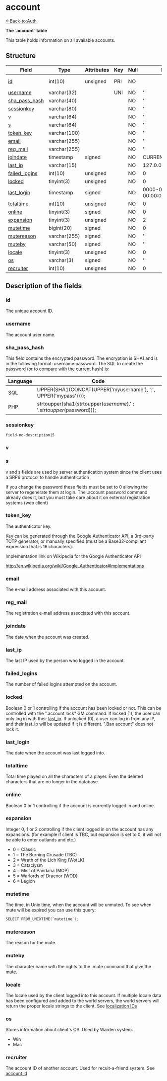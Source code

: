 # account

[<-Back-to:Auth](database-auth.md)

**The \`account\` table**

This table holds information on all available accounts.

## Structure

| Field               | Type         | Attributes | Key | Null | Default             | Extra          | Comment    |
|---------------------|--------------|------------|-----|------|---------------------|----------------|------------|
| [id][1]             | int(10)      | unsigned   | PRI | NO   |                     | Auto increment | Identifier |
| [username][2]       | varchar(32)  |            | UNI | NO   | ''                  |                |            |
| [sha_pass_hash][3]  | varchar(40)  |            |     | NO   | ''                  |                |            |
| [sessionkey][4]     | varchar(80)  |            |     | NO   | ''                  |                |            |
| [v][5]              | varchar(64)  |            |     | NO   | ''                  |                |            |
| [s][6]              | varchar(64)  |            |     | NO   | ''                  |                |            |
| [token_key][7]      | varchar(100) |            |     | NO   | ''                  |                |            |
| [email][8]          | varchar(255) |            |     | NO   | ''                  |                |            |
| [reg_mail][9]       | varchar(255) |            |     | NO   | ''                  |                |            |
| [joindate][10]      | timestamp    | signed     |     | NO   | CURRENT_TIMESTAMP   |                |            |
| [last_ip][11]       | varchar(15)  |            |     | NO   | 127.0.0.1           |                |            |
| [failed_logins][12] | int(10)      | unsigned   |     | NO   | 0                   |                |            |
| [locked][13]        | tinyint(3)   | unsigned   |     | NO   | 0                   |                |            |
| [last_login][14]    | timestamp    | signed     |     | NO   | 0000-00-00 00:00:00 |                |            |
| [totaltime][15]     | int(10)      | unsigned   |     | NO   | 0                   |                |            |
| [online][16]        | tinyint(3)   | signed     |     | NO   | 0                   |                |            |
| [expansion][17]     | tinyint(3)   | unsigned   |     | NO   | 2                   |                |            |
| [mutetime][18]      | bigint(20)   | signed     |     | NO   | 0                   |                |            |
| [mutereason][19]    | varchar(255) | signed     |     | NO   | ''                  |                |            |
| [muteby][20]        | varchar(50)  | signed     |     | NO   | ''                  |                |            |
| [locale][21]        | tinyint(3)   | unsigned   |     | NO   | 0                   |                |            |
| [os][22]            | varchar(3)   | signed     |     | NO   | ''                  |                |            |
| [recruiter][23]     | int(10)      | unsigned   |     | NO   | 0                   |                |            |


[1]: #id
[2]: #username
[3]: #sha_pass_hash
[4]: #sessionkey
[5]: #v
[6]: #s
[7]: #token_key
[8]: #email
[9]: #reg_mail
[10]: #joindate
[11]: #last_ip
[12]: #failed_logins
[13]: #locked
[14]: #last_login
[15]: #totaltime
[16]: #online
[17]: #expansion
[18]: #mutetime
[19]: #mutereason
[20]: #muteby
[21]: #locale
[22]: #os
[23]: #recruiter


## Description of the fields

### id

The unique account ID.

### username

The account user name.

### sha\_pass\_hash

This field contains the encrypted password. The encryption is SHA1 and is in the following format: username:password. The SQL to create the password (or to compare with the current hash) is:

| Language | Code                                                                |
|----------|---------------------------------------------------------------------|
| SQL      | UPPER(SHA1(CONCAT(UPPER('myusername'), ':', UPPER('mypass'))));     |
| PHP      | strtoupper(sha1(strtoupper($username).':'.strtoupper($password)));  |

### sessionkey

`field-no-description|5`

### v
### s

v and s fields are used by server authentication system since the client uses a SRP6 protocol to handle authentication

If you change the password these fields must be set to 0 allowing the server to regenerate them at login. 
The .account password command already does it, but you must take care about it on external registration systems (web client)

### **token\_key**

The authenticator key.

Key can be generated through the Google Authenticator API, a 3rd-party TOTP generator, or manually specified (must be a Base32-compliant expression that is 16 characters).

Implementation link on Wikipedia for the Google Authenticator API

<http://en.wikipedia.org/wiki/Google_Authenticator#Implementations>

### email

The e-mail address associated with this account.

### reg\_mail

The registration e-mail address associated with this account.

### joindate

The date when the account was created.

### last\_ip

The last IP used by the person who logged in the account.

### failed\_logins

The number of failed logins attempted on the account.

### locked

Boolean 0 or 1 controlling if the account has been locked or not. This can be controlled with the ".account lock" GM command. If locked (1), the user can only log in with their [last\_ip](#account-last_ip). If unlocked (0), a user can log in from any IP, and their last\_ip will be updated if it is different. ".Ban account" does not lock it.

### last\_login

The date when the account was last logged into.

### totaltime

Total time played on all the characters of a player. Even the deleted characters that are no longer in the database.

### online

Boolean 0 or 1 controlling if the account is currently logged in and online.

### expansion

Integer 0, 1 or 2 controlling if the client logged in on the account has any expansions. (for example if client is TBC, but expansion is set to 0, it will not be able to enter outlands and etc.)

-   0 = Classic
-   1 = The Burning Crusade (TBC)
-   2 = Wrath of the Lich King (WotLK)
-   3 = Cataclysm
-   4 = Mist of Pandaria (MOP)
-   5 = Warlords of Draenor (WOD)
-   6 = Legion

### mutetime

The time, in Unix time, when the account will be unmuted. To see when mute will be expired you can use this query:

``` cpp
SELECT FROM_UNIXTIME(`mutetime`);
```

### mutereason

The reason for the mute.

### muteby

The character name with the rights to the .mute command that give the mute.

### locale

The locale used by the client logged into this account. If multiple locale data has been configured and added to the world servers, the world servers will return the proper locale strings to the client. See [localization IDs](Localization_lang)

### os

Stores information about client's OS. Used by Warden system.

-   Win
-   Mac

### recruiter

The account ID of another account. Used for recuit-a-friend system. See [account.id](account#id)
